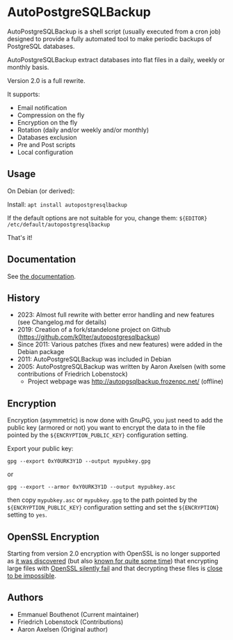 # AutoPostgreSQLBackup

AutoPostgreSQLBackup is a shell script (usually executed from a cron job) designed to provide a fully automated tool to make periodic backups of PostgreSQL databases.

AutoPostgreSQLBackup extract databases into flat files in a daily, weekly or monthly basis.

Version 2.0 is a full rewrite.

It supports:
 * Email notification
 * Compression on the fly
 * Encryption on the fly
 * Rotation (daily and/or weekly and/or monthly)
 * Databases exclusion
 * Pre and Post scripts
 * Local configuration

## Usage

On Debian (or derived):

Install: `apt install autopostgresqlbackup`

If the default options are not suitable for you, change them: `${EDITOR} /etc/default/autopostgresqlbackup`

That's it!

## Documentation

See [the documentation](/Documenation.md).

## History

 * 2023: Almost full rewrite with better error handling and new features (see Changelog.md for details)
 * 2019: Creation of a fork/standelone project on Github (https://github.com/k0lter/autopostgresqlbackup)
 * Since 2011: Various patches (fixes and new features) were added in the Debian package
 * 2011: AutoPostgreSQLBackup was included in Debian
 * 2005: AutoPostgreSQLBackup was written by Aaron Axelsen (with some contributions of Friedrich Lobenstock)
   * Project webpage was http://autopgsqlbackup.frozenpc.net/ (offline)

## Encryption

Encryption (asymmetric) is now done with GnuPG, you just need to add the
public key (armored or not) you want to encrypt the data to in the file pointed by the `${ENCRYPTION_PUBLIC_KEY}` configuration setting.

Export your public key:

`gpg --export 0xY0URK3Y1D --output mypubkey.gpg`

or

`gpg --export --armor 0xY0URK3Y1D --output mypubkey.asc`

then copy `mypubkey.asc` or `mypubkey.gpg` to the path pointed by the `${ENCRYPTION_PUBLIC_KEY}` configuration setting and set the `${ENCRYPTION}` setting to `yes`.

## OpenSSL Encryption

Starting from version 2.0 encryption with OpenSSL is no longer supported as [it was discovered](https://github.com/k0lter/autopostgresqlbackup/issues/10) (but also [known for quite some time](https://github.com/cytopia/mysqldump-secure/issues/21)) that encrypting large files with [OpenSSL silently fail](https://github.com/openssl/openssl/issues/2515) and that decrypting these files is [close to be impossible](https://github.com/imreFitos/large_smime_decrypt).

## Authors

 * Emmanuel Bouthenot (Current maintainer)
 * Friedrich Lobenstock (Contributions)
 * Aaron Axelsen (Original author)
